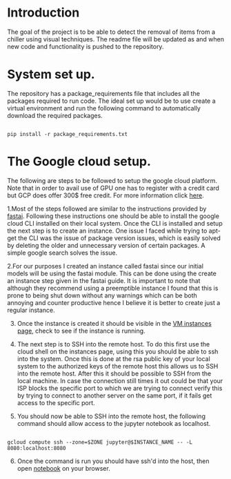 # Introduction

The goal of the project is to be able to detect the removal of items from a chiller using visual techniques. The readme file will be updated as and when new code and functionality is pushed to the repository.

# System set up.

The repository has a package_requirements file that includes all the packages required to run code. The ideal set up would be to use create a virtual environment and run the following command to automatically download the required packages.

```

pip install -r package_requirements.txt

```

# The Google cloud setup.

The following are steps to be followed to setup the google cloud platform. Note that in order to avail use of GPU one has to register with a credit card but GCP does offer 300$ free credit. For more information click [here](cloud.google.com).

1.Most of the steps followed are similar to the instructions provided by [fastai](https://course.fast.ai/start_gcp.html). Following these instructions one should be able to install the google cloud CLI installed on their local system. Once the CLI is installed and setup the next step is to create an instance. One issue I faced while trying to apt-get the CLI was the issue of package version issues, which is easily solved by deleting the older and unnecessary version of certain packages. A simple google search solves the issue.

2.For our purposes I created an instance called fastai since our initial models will be using the fastai module. This can be done using the create an instance step given in the fastai guide. It is important to note that although they recommend using a preemptible instance I found that this is prone to being shut down without any warnings which can be both annoying and counter productive hence I believe it is better to create just a regular instance.

3. Once the instance is created it should be visible in the [VM instances page](https://console.cloud.google.com/compute/), check to see if the instance is running.

4. The next step is to SSH into the remote host. To do this first use the cloud shell on the instances page, using this you should be able to ssh into the system. Once this is done at the rsa public key of your local system to the authorized keys of the remote host this allows us to SSH into the remote host. After this it should be possible to SSH from the local machine. In case the connection still times it out could be that your ISP blocks the specific port to which we are trying to connect verify this by trying to connect to another server on the same port, if it fails get access to the specific port.

5. You should now be able to SSH into the remote host, the following command should allow access to the jupyter notebook as localhost.

```

gcloud compute ssh --zone=$ZONE jupyter@$INSTANCE_NAME -- -L 8080:localhost:8080

```

6. Once the command is run you should have ssh'd into the host, then open [notebook](localhost:8080/tree) on your browser.


